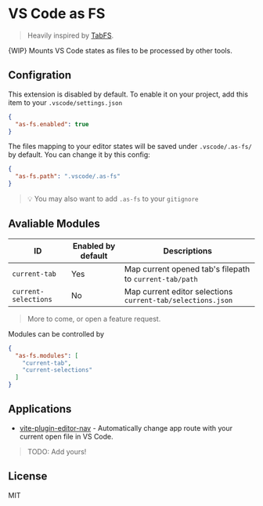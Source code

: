 # VS Code as FS

> Heavily inspired by [TabFS](https://github.com/osnr/TabFS).

{WIP} Mounts VS Code states as files to be processed by other tools.

## Configration

This extension is disabled by default. To enable it on your project, add this item to your `.vscode/settings.json`

```json
{
  "as-fs.enabled": true
}
```

The files mapping to your editor states will be saved under `.vscode/.as-fs/` by default. You can change it by this config:

```json
{
  "as-fs.path": ".vscode/.as-fs"
}
```

> 💡 You may also want to add `.as-fs` to your `gitignore`

## Avaliable Modules

| ID | Enabled by default | Descriptions |
| --- | --- | --- |
| `current-tab` | Yes | Map current opened tab's filepath to `current-tab/path` |
| `current-selections` | No | Map current editor selections `current-tab/selections.json` |

> More to come, or open a feature request.

Modules can be controlled by

```json
{
  "as-fs.modules": [
    "current-tab",
    "current-selections"
  ]
}
```

## Applications

- [vite-plugin-editor-nav](https://github.com/antfu/vite-plugin-editor-nav) - Automatically change app route with your current open file in VS Code.

> TODO: Add yours!

## License

MIT
